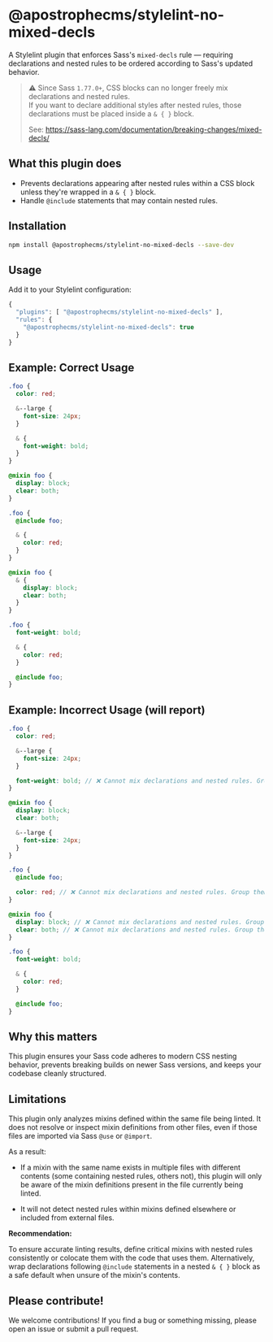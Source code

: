 # @apostrophecms/stylelint-no-mixed-decls 

A Stylelint plugin that enforces Sass's `mixed-decls` rule — requiring declarations and nested rules to be ordered according to Sass's updated behavior.

> ⚠️ Since Sass `1.77.0+`, CSS blocks can no longer freely mix declarations and nested rules.  
> If you want to declare additional styles after nested rules, those declarations must be placed inside a `& { }` block.
>
> See: https://sass-lang.com/documentation/breaking-changes/mixed-decls/

## What this plugin does

- Prevents declarations appearing after nested rules within a CSS block unless they're wrapped in a `& { }` block.
- Handle `@include` statements that may contain nested rules.

## Installation

```bash
npm install @apostrophecms/stylelint-no-mixed-decls --save-dev
```

## Usage

Add it to your Stylelint configuration:

```js
{
  "plugins": [ "@apostrophecms/stylelint-no-mixed-decls" ],
  "rules": {
    "@apostrophecms/stylelint-no-mixed-decls": true
  }
}
```

## Example: Correct Usage

```scss
.foo {
  color: red;

  &--large {
    font-size: 24px;
  }

  & {
    font-weight: bold;
  }
}
```

```scss
@mixin foo {
  display: block;
  clear: both;
}

.foo {
  @include foo;

  & {
    color: red;
  }
}
```

```scss
@mixin foo {
  & {
    display: block;
    clear: both;
  }
}

.foo {
  font-weight: bold;

  & {
    color: red;
  }

  @include foo;
}
```

## Example: Incorrect Usage (will report)

```scss
.foo {
  color: red;

  &--large {
    font-size: 24px;
  }

  font-weight: bold; // ❌ Cannot mix declarations and nested rules. Group them together or wrap declarations in a nested "& { }" block. See https://sass-lang.com/documentation/breaking-changes/mixed-decls/
}
```

```scss
@mixin foo {
  display: block;
  clear: both;

  &--large {
    font-size: 24px;
  }
}

.foo {
  @include foo;

  color: red; // ❌ Cannot mix declarations and nested rules. Group them together or wrap declarations in a nested "& { }" block. See https://sass-lang.com/documentation/breaking-changes/mixed-decls/
}
```

```scss
@mixin foo {
  display: block; // ❌ Cannot mix declarations and nested rules. Group them together or wrap declarations in a nested "& { }" block. See https://sass-lang.com/documentation/breaking-changes/mixed-decls/
  clear: both; // ❌ Cannot mix declarations and nested rules. Group them together or wrap declarations in a nested "& { }" block. See https://sass-lang.com/documentation/breaking-changes/mixed-decls/
}

.foo {
  font-weight: bold;

  & {
    color: red;   
  }

  @include foo;
}
```

## Why this matters

This plugin ensures your Sass code adheres to modern CSS nesting behavior,
prevents breaking builds on newer Sass versions,
and keeps your codebase cleanly structured.

## Limitations

This plugin only analyzes mixins defined within the same file being linted.
It does not resolve or inspect mixin definitions from other files,
even if those files are imported via Sass `@use` or `@import`.

As a result:

- If a mixin with the same name exists in multiple files with different contents
(some containing nested rules, others not), this plugin will only be aware of
the mixin definitions present in the file currently being linted.

- It will not detect nested rules within mixins defined elsewhere or included
from external files.

**Recommendation:**

To ensure accurate linting results, define critical mixins with nested rules consistently
or colocate them with the code that uses them.
Alternatively, wrap declarations following `@include` statements
in a nested `& { }` block as a safe default when unsure of the mixin's contents.

## Please contribute!

We welcome contributions! If you find a bug or something missing,
please open an issue or submit a pull request.
